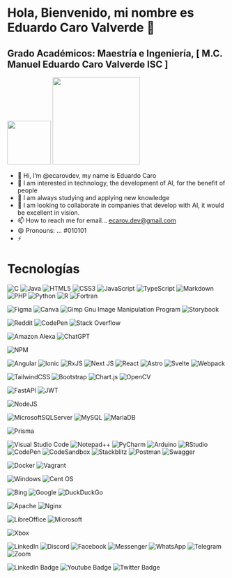 # Hola, Bienvenido, mi nombre es Eduardo Caro Valverde 👋
## Grado Académicos: Maestría e Ingeniería, [ M.C. Manuel Eduardo Caro Valverde ISC ]
  <img src="https://media0.giphy.com/media/v1.Y2lkPTc5MGI3NjExMm9wbTBjejR4aHoweXRlanphYjRnZnY1OG5pYzJ0Y2R0N2dndHdvdyZlcD12MV9pbnRlcm5hbF9naWZfYnlfaWQmY3Q9Zw/3oz8xPRvQsPcI6V5dK/giphy.webp" width="100"/>
  <img src="https://media3.giphy.com/media/v1.Y2lkPTc5MGI3NjExZmtsMXVpYW40ZjZ1MjVwdGo0MGxuZnJ2M3U5YTFoOHRnY3lkaTFjdyZlcD12MV9pbnRlcm5hbF9naWZfYnlfaWQmY3Q9Zw/cKKilkePjBAh0tbmBU/giphy.webp" width="200"/>
  
- 👋 Hi, I’m @ecarovdev, my name is Eduardo Caro
- 👀 I am interested in technology, the development of AI, for the benefit of people
- 🌱 I am always studying and applying new knowledge
- 💞️ I am looking to collaborate in companies that develop with AI, it would be excellent in vision.
- 📫 How to reach me for email... ecarov.dev@gmail.com
- 😄 Pronouns: ... #010101
- ⚡ 

# Tecnologías
  
  ![C](https://img.shields.io/badge/c-%2300599C.svg?style=for-the-badge&logo=c&logoColor=white)
  ![Java](https://img.shields.io/badge/java-%23ED8B00.svg?style=for-the-badge&logo=openjdk&logoColor=white)
  ![HTML5](https://img.shields.io/badge/html5-%23E34F26.svg?style=for-the-badge&logo=html5&logoColor=white)
  ![CSS3](https://img.shields.io/badge/css3-%231572B6.svg?style=for-the-badge&logo=css3&logoColor=white)
  ![JavaScript](https://img.shields.io/badge/javascript-%23323330.svg?style=for-the-badge&logo=javascript&logoColor=%23F7DF1E)
  ![TypeScript](https://img.shields.io/badge/typescript-%23007ACC.svg?style=for-the-badge&logo=typescript&logoColor=white)
  ![Markdown](https://img.shields.io/badge/markdown-%23000000.svg?style=for-the-badge&logo=markdown&logoColor=white)
  ![PHP](https://img.shields.io/badge/php-%23777BB4.svg?style=for-the-badge&logo=php&logoColor=white)
  ![Python](https://img.shields.io/badge/python-3670A0?style=for-the-badge&logo=python&logoColor=ffdd54)
 ![R](https://img.shields.io/badge/r-%23276DC3.svg?style=for-the-badge&logo=r&logoColor=white)
  ![Fortran](https://img.shields.io/badge/Fortran-%23734F96.svg?style=for-the-badge&logo=fortran&logoColor=white)

 ![Figma](https://img.shields.io/badge/figma-%23F24E1E.svg?style=for-the-badge&logo=figma&logoColor=white)
 ![Canva](https://img.shields.io/badge/Canva-%2300C4CC.svg?style=for-the-badge&logo=Canva&logoColor=white)
 ![Gimp Gnu Image Manipulation Program](https://img.shields.io/badge/Gimp-657D8B?style=for-the-badge&logo=gimp&logoColor=FFFFFF)
 ![Storybook](https://img.shields.io/badge/-Storybook-FF4785?style=for-the-badge&logo=storybook&logoColor=white)

 ![Reddit](https://img.shields.io/badge/Reddit-%23FF4500.svg?style=for-the-badge&logo=Reddit&logoColor=white)
 ![CodePen](https://img.shields.io/badge/Codepen-000000?style=for-the-badge&logo=codepen&logoColor=white)
 ![Stack Overflow](https://img.shields.io/badge/-Stackoverflow-FE7A16?style=for-the-badge&logo=stack-overflow&logoColor=white)


  ![Amazon Alexa](https://img.shields.io/badge/amazon%20alexa-52b5f7?style=for-the-badge&logo=amazon%20alexa&logoColor=white)
  ![ChatGPT](https://img.shields.io/badge/chatGPT-74aa9c?style=for-the-badge&logo=openai&logoColor=white)

  ![NPM](https://img.shields.io/badge/NPM-%23CB3837.svg?style=for-the-badge&logo=npm&logoColor=white)

 ![Angular](https://img.shields.io/badge/angular-%23DD0031.svg?style=for-the-badge&logo=angular&logoColor=white)
 ![Ionic](https://img.shields.io/badge/Ionic-%233880FF.svg?style=for-the-badge&logo=Ionic&logoColor=white)
 ![RxJS](https://img.shields.io/badge/rxjs-%23B7178C.svg?style=for-the-badge&logo=reactivex&logoColor=white)
 ![Next JS](https://img.shields.io/badge/Next-black?style=for-the-badge&logo=next.js&logoColor=white)
 ![React](https://img.shields.io/badge/react-%2320232a.svg?style=for-the-badge&logo=react&logoColor=%2361DAFB)
![Astro](https://img.shields.io/badge/astro-%232C2052.svg?style=for-the-badge&logo=astro&logoColor=white)
![Svelte](https://img.shields.io/badge/svelte-%23f1413d.svg?style=for-the-badge&logo=svelte&logoColor=white)
![Webpack](https://img.shields.io/badge/webpack-%238DD6F9.svg?style=for-the-badge&logo=webpack&logoColor=black)


![TailwindCSS](https://img.shields.io/badge/tailwindcss-%2338B2AC.svg?style=for-the-badge&logo=tailwind-css&logoColor=white)
![Bootstrap](https://img.shields.io/badge/bootstrap-%238511FA.svg?style=for-the-badge&logo=bootstrap&logoColor=white)
![Chart.js](https://img.shields.io/badge/chart.js-F5788D.svg?style=for-the-badge&logo=chart.js&logoColor=white)
![OpenCV](https://img.shields.io/badge/opencv-%23white.svg?style=for-the-badge&logo=opencv&logoColor=white)

![FastAPI](https://img.shields.io/badge/FastAPI-005571?style=for-the-badge&logo=fastapi)
![JWT](https://img.shields.io/badge/JWT-black?style=for-the-badge&logo=JSON%20web%20tokens)

![NodeJS](https://img.shields.io/badge/node.js-6DA55F?style=for-the-badge&logo=node.js&logoColor=white)

 ![MicrosoftSQLServer](https://img.shields.io/badge/Microsoft%20SQL%20Server-CC2927?style=for-the-badge&logo=microsoft%20sql%20server&logoColor=white)
 ![MySQL](https://img.shields.io/badge/mysql-4479A1.svg?style=for-the-badge&logo=mysql&logoColor=white)
![MariaDB](https://img.shields.io/badge/MariaDB-003545?style=for-the-badge&logo=mariadb&logoColor=white)

![Prisma](https://img.shields.io/badge/Prisma-3982CE?style=for-the-badge&logo=Prisma&logoColor=white)

![Visual Studio Code](https://img.shields.io/badge/Visual%20Studio%20Code-0078d7.svg?style=for-the-badge&logo=visual-studio-code&logoColor=white)
![Notepad++](https://img.shields.io/badge/Notepad++-90E59A.svg?style=for-the-badge&logo=notepad%2b%2b&logoColor=black)
![PyCharm](https://img.shields.io/badge/pycharm-143?style=for-the-badge&logo=pycharm&logoColor=black&color=black&labelColor=green)
![Arduino](https://img.shields.io/badge/-Arduino-00979D?style=for-the-badge&logo=Arduino&logoColor=white)
![RStudio](https://img.shields.io/badge/RStudio-4285F4?style=for-the-badge&logo=rstudio&logoColor=white)
![CodePen](https://img.shields.io/badge/CodePen-white?style=for-the-badge&logo=codepen&logoColor=black)
![CodeSandbox](https://img.shields.io/badge/Codesandbox-040404?style=for-the-badge&logo=codesandbox&logoColor=DBDBDB)
![Stackblitz](https://img.shields.io/badge/Stackblitz-fff?style=for-the-badge&logo=Stackblitz&logoColor=1389FD)
![Postman](https://img.shields.io/badge/Postman-FF6C37?style=for-the-badge&logo=postman&logoColor=white)
![Swagger](https://img.shields.io/badge/-Swagger-%23Clojure?style=for-the-badge&logo=swagger&logoColor=white)

![Docker](https://img.shields.io/badge/docker-%230db7ed.svg?style=for-the-badge&logo=docker&logoColor=white)
![Vagrant](https://img.shields.io/badge/vagrant-%231563FF.svg?style=for-the-badge&logo=vagrant&logoColor=white)


![Windows](https://img.shields.io/badge/Windows-0078D6?style=for-the-badge&logo=windows&logoColor=white)
![Cent OS](https://img.shields.io/badge/cent%20os-002260?style=for-the-badge&logo=centos&logoColor=F0F0F0)

![Bing](https://img.shields.io/badge/Microsoft%20Bing-258FFA?style=for-the-badge&logo=Microsoft%20Bing&logoColor=white)
![Google](https://img.shields.io/badge/google-4285F4?style=for-the-badge&logo=google&logoColor=white)
![DuckDuckGo](https://img.shields.io/badge/DuckDuckGo-DE5833?style=for-the-badge&logo=DuckDuckGo&logoColor=white)

![Apache](https://img.shields.io/badge/apache-%23D42029.svg?style=for-the-badge&logo=apache&logoColor=white)
![Nginx](https://img.shields.io/badge/nginx-%23009639.svg?style=for-the-badge&logo=nginx&logoColor=white)

![LibreOffice](https://img.shields.io/badge/LibreOffice-%2318A303?style=for-the-badge&logo=LibreOffice&logoColor=white)
![Microsoft](https://img.shields.io/badge/Microsoft-0078D4?style=for-the-badge&logo=microsoft&logoColor=white)


![Xbox](https://img.shields.io/badge/xbox-%23107C10.svg?style=for-the-badge&logo=xbox&logoColor=white)

![LinkedIn](https://img.shields.io/badge/linkedin-%230077B5.svg?style=for-the-badge&logo=linkedin&logoColor=white)
![Discord](https://img.shields.io/badge/Discord-%235865F2.svg?style=for-the-badge&logo=discord&logoColor=white)
![Facebook](https://img.shields.io/badge/Facebook-%231877F2.svg?style=for-the-badge&logo=Facebook&logoColor=white)
![Messenger](https://img.shields.io/badge/Messenger-00B2FF?style=for-the-badge&logo=messenger&logoColor=white)
![WhatsApp](https://img.shields.io/badge/WhatsApp-25D366?style=for-the-badge&logo=whatsapp&logoColor=white)
![Telegram](https://img.shields.io/badge/Telegram-2CA5E0?style=for-the-badge&logo=telegram&logoColor=white)
![Zoom](https://img.shields.io/badge/Zoom-2D8CFF?style=for-the-badge&logo=zoom&logoColor=white)

<div id="badges">
  <img src="https://img.shields.io/badge/LinkedIn-blue?style=for-the-badge&logo=linkedin&logoColor=white" alt="LinkedIn Badge"/>
  <img src="https://img.shields.io/badge/YouTube-red?style=for-the-badge&logo=youtube&logoColor=white" alt="Youtube Badge"/>
  <img src="https://img.shields.io/badge/Twitter-blue?style=for-the-badge&logo=twitter&logoColor=white" alt="Twitter Badge"/>
</div>

<!---
ecarovdev/ecarovdev is a ✨ special ✨ repository because its `README.md` (this file) appears on your GitHub profile.
You can click the Preview link to take a look at your changes.
--->
